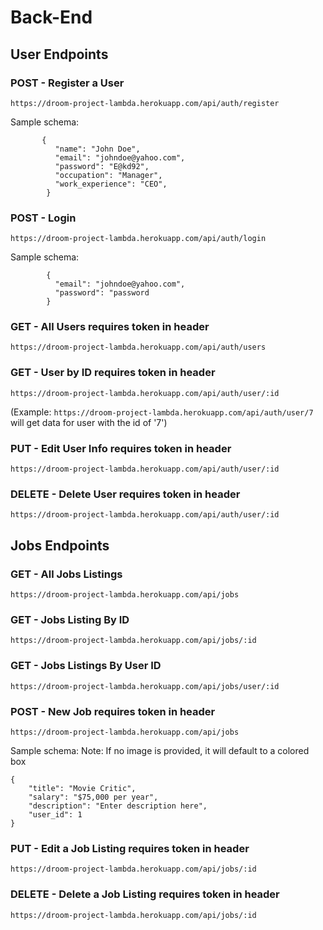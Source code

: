# Back-End

## User Endpoints

### POST - Register a User
`https://droom-project-lambda.herokuapp.com/api/auth/register`

Sample schema:
```
       {
          "name": "John Doe",
          "email": "johndoe@yahoo.com",
          "password": "E@kd92",
          "occupation": "Manager",
          "work_experience": "CEO",
        } 
```

### POST - Login
`https://droom-project-lambda.herokuapp.com/api/auth/login`

Sample schema:
```
        {
          "email": "johndoe@yahoo.com",
          "password": "password
        }
```

### GET - All Users **requires token in header**
`https://droom-project-lambda.herokuapp.com/api/auth/users`

### GET - User by ID **requires token in header**
`https://droom-project-lambda.herokuapp.com/api/auth/user/:id`

(Example: `https://droom-project-lambda.herokuapp.com/api/auth/user/7` will get data for user with the id of '7')

### PUT - Edit User Info **requires token in header**
`https://droom-project-lambda.herokuapp.com/api/auth/user/:id`

### DELETE - Delete User **requires token in header**
`https://droom-project-lambda.herokuapp.com/api/auth/user/:id`


## Jobs Endpoints

### GET - All Jobs Listings
`https://droom-project-lambda.herokuapp.com/api/jobs`

### GET - Jobs Listing By ID
`https://droom-project-lambda.herokuapp.com/api/jobs/:id`

### GET - Jobs Listings By User ID
`https://droom-project-lambda.herokuapp.com/api/jobs/user/:id`

### POST - New Job **requires token in header**
`https://droom-project-lambda.herokuapp.com/api/jobs`

Sample schema: 
Note: If no image is provided, it will default to a colored box
```
{
    "title": "Movie Critic",
    "salary": "$75,000 per year",
    "description": "Enter description here",
    "user_id": 1
}
```
### PUT - Edit a Job Listing **requires token in header**
`https://droom-project-lambda.herokuapp.com/api/jobs/:id`

### DELETE - Delete a Job Listing **requires token in header**
`https://droom-project-lambda.herokuapp.com/api/jobs/:id`


